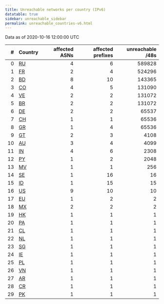 ```yaml
---
title: Unreachable networks per country (IPv6)
datatable: true
sidebar: unreachable_sidebar
permalink: unreachable_countries-v6.html
---
```


Data as of 2020-10-16 12:00:00 UTC

<div class="datatable-begin"></div>

|   # | Country                      |   affected ASNs |   affected prefixes |   unreachable /48s |
|----:|:-----------------------------|----------------:|--------------------:|-------------------:|
|   0 | [RU](unreachable_ru-v6.html) |               4 |                   6 |             589828 |
|   1 | [FR](unreachable_fr-v6.html) |               2 |                   4 |             524296 |
|   2 | [BD](unreachable_bd-v6.html) |               8 |                  10 |             143365 |
|   3 | [CO](unreachable_co-v6.html) |               4 |                   5 |             131090 |
|   4 | [VE](unreachable_ve-v6.html) |               2 |                   2 |             131072 |
|   5 | [BR](unreachable_br-v6.html) |               2 |                   2 |             131072 |
|   6 | [DE](unreachable_de-v6.html) |               2 |                   2 |              65537 |
|   7 | [CH](unreachable_ch-v6.html) |               1 |                   1 |              65536 |
|   8 | [GR](unreachable_gr-v6.html) |               1 |                   4 |              65536 |
|   9 | [GT](unreachable_gt-v6.html) |               2 |                   3 |               4108 |
|  10 | [AU](unreachable_au-v6.html) |               3 |                   4 |               4099 |
|  11 | [IN](unreachable_in-v6.html) |               4 |                   6 |               2308 |
|  12 | [PY](unreachable_py-v6.html) |               1 |                   2 |               2048 |
|  13 | [MV](unreachable_mv-v6.html) |               1 |                   1 |                256 |
|  14 | [SE](unreachable_se-v6.html) |               1 |                  16 |                 16 |
|  15 | [ID](unreachable_id-v6.html) |               1 |                  15 |                 15 |
|  16 | [US](unreachable_us-v6.html) |               9 |                  10 |                 10 |
|  17 | [EU](unreachable_eu-v6.html) |               1 |                   2 |                  2 |
|  18 | [MX](unreachable_mx-v6.html) |               2 |                   2 |                  2 |
|  19 | [HK](unreachable_hk-v6.html) |               1 |                   1 |                  1 |
|  20 | [PA](unreachable_pa-v6.html) |               1 |                   1 |                  1 |
|  21 | [CL](unreachable_cl-v6.html) |               1 |                   1 |                  1 |
|  22 | [NL](unreachable_nl-v6.html) |               1 |                   1 |                  1 |
|  23 | [SG](unreachable_sg-v6.html) |               1 |                   1 |                  1 |
|  24 | [IE](unreachable_ie-v6.html) |               1 |                   1 |                  1 |
|  25 | [PL](unreachable_pl-v6.html) |               1 |                   1 |                  1 |
|  26 | [VN](unreachable_vn-v6.html) |               1 |                   1 |                  1 |
|  27 | [AR](unreachable_ar-v6.html) |               1 |                   1 |                  1 |
|  28 | [CR](unreachable_cr-v6.html) |               1 |                   1 |                  1 |
|  29 | [PK](unreachable_pk-v6.html) |               1 |                   1 |                  1 |

<div class="datatable-end"></div>